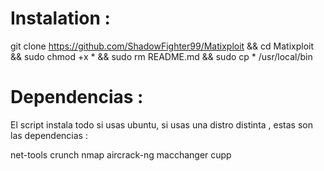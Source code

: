 # Instalation :
git clone https://github.com/ShadowFighter99/Matixploit && cd Matixploit &&  sudo chmod +x * && sudo rm README.md && sudo cp * /usr/local/bin 
# Dependencias :
El script instala todo si usas ubuntu, si usas una distro distinta , estas son las dependencias : 

net-tools crunch nmap aircrack-ng macchanger cupp
